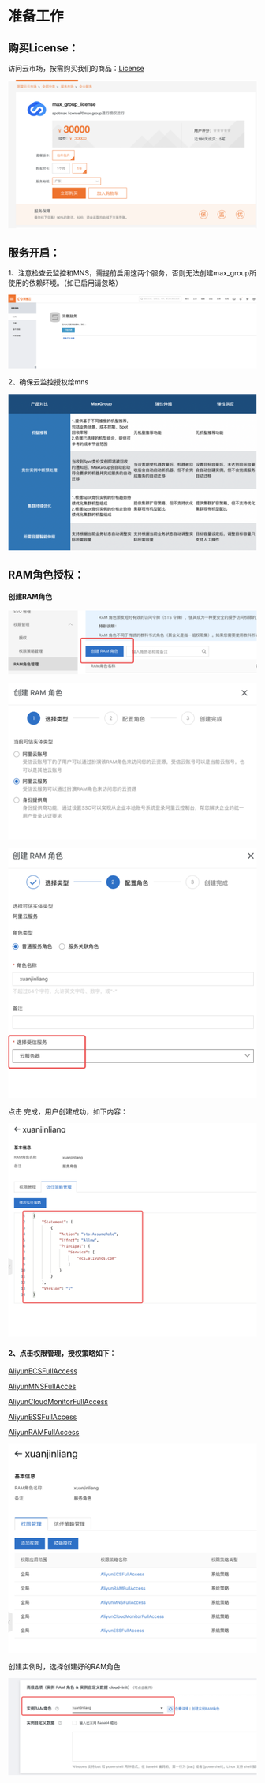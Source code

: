# 准备工作

## 购买License：

访问云市场，按需购买我们的商品：[License](https://market.aliyun.com/products/56838014/cmgj00040678.html?#sku=yuncode3467800001)

![](../../.gitbook/assets/image%20%28126%29.png)

## 服务开启：

1、注意检查云监控和MNS，需提前启用这两个服务，否则无法创建max\_group所使用的依赖环境。（如已启用请忽略）

![](../../.gitbook/assets/image%20%2826%29.png)

2、确保云监控授权给mns

![](../../.gitbook/assets/image%20%2874%29.png)

## RAM角色授权：

#### **创建RAM角色**

![](../../.gitbook/assets/image%20%285%29.png)

![](../../.gitbook/assets/image%20%28112%29.png)

![](../../.gitbook/assets/image%20%28108%29.png)

点击 完成，用户创建成功，如下内容：

![](../../.gitbook/assets/image%20%28105%29.png)

#### 2、点击权限管理，授权策略如下：

[AliyunECSFullAccess](https://ram.console.aliyun.com/policies/AliyunECSFullAccess/System)

[AliyunMNSFullAcces](https://ram.console.aliyun.com/policies/AliyunMNSFullAccess/System)

[AliyunCloudMonitorFullAccess](https://ram.console.aliyun.com/policies/AliyunCloudMonitorFullAccess/System)

[AliyunESSFullAccess](https://ram.console.aliyun.com/policies/AliyunESSFullAccess/System)

[AliyunRAMFullAccess](https://ram.console.aliyun.com/policies/AliyunRAMFullAccess/System)

![](../../.gitbook/assets/image%20%28117%29.png)

创建实例时，选择创建好的RAM角色

![](../../.gitbook/assets/image%20%2825%29.png)



